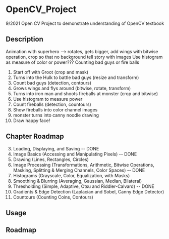 # OpenCV_Project
 9/2021 Open CV Project to demonstrate understanding of OpenCV textbook

## Description
Animation with superhero --> rotates, gets bigger, add wings with bitwise operation, crop so that no background 
tell story with images
Use histogram as measure of color or power??? 
Counting bad guys or fire balls

1. Start off with Groot (crop and mask)
2. Turns into the Hulk to battle bad guys (resize and transform)
3. Count bad guys (detection, contours) 
4. Grows wings and flys around (bitwise, rotate, transform)
5. Turns into iron man and shoots fireballs at monster (crop and bitwise)
6. Use histogram to measure power
7. Count fireballs (detection, countours)
8. Show fireballs into color channel images
9. monster turns into canny noodle drawing
10. Draw happy face!


## Chapter Roadmap
3. Loading, Displaying, and Saving -- DONE
4. Image Basics (Accessing and Manipulating Pixels) -- DONE
5. Drawing (Lines, Rectangles, Circles)
6. Image Processing (Transformations, Arithmetic, Bitwise Operations, Masking, Splitting & Merging Channels, Color Spaces) -- DONE
7. Histograms (Grayscale, Color, Equalization, with Masks)
8. Smoothing & Blurring (Averaging, Gaussian, Median, Bilateral)
9. Thresholding (Simple, Adaptive, Otsu and Riddler-Calvard) -- DONE
10. Gradients & Edge Detection (Laplacian and Sobel, Canny Edge Detector)
11. Countours (Counting Coins, Contours)


## Usage



## Roadmap



